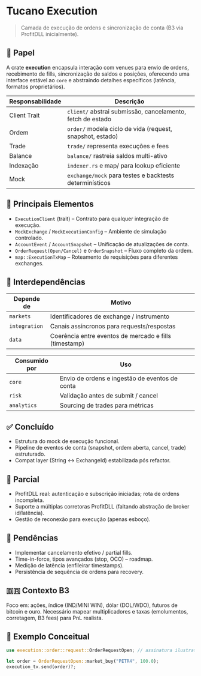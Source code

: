# Tucano Execution

> Camada de execução de ordens e sincronização de conta (B3 via ProfitDLL inicialmente).

## 🎯 Papel
A crate **execution** encapsula interação com venues para envio de ordens, recebimento de fills, sincronização de saldos e posições, oferecendo uma interface estável ao `core` e abstraindo detalhes específicos (latência, formatos proprietários).

| Responsabilidade | Descrição |
|------------------|-----------|
| Client Trait | `client/` abstrai submissão, cancelamento, fetch de estado |
| Ordem | `order/` modela ciclo de vida (request, snapshot, estado) |
| Trade | `trade/` representa execuções e fees |
| Balance | `balance/` rastreia saldos multi-ativo |
| Indexação | `indexer.rs` e map/ para lookup eficiente |
| Mock | `exchange/mock` para testes e backtests determinísticos |

## 🔑 Principais Elementos
- `ExecutionClient` (trait) – Contrato para qualquer integração de execução.
- `MockExchange` / `MockExecutionConfig` – Ambiente de simulação controlado.
- `AccountEvent` / `AccountSnapshot` – Unificação de atualizações de conta.
- `OrderRequest(Open/Cancel)` e `OrderSnapshot` – Fluxo completo da ordem.
- `map::ExecutionTxMap` – Roteamento de requisições para diferentes exchanges.

## 🔗 Interdependências
| Depende de | Motivo |
|------------|-------|
| `markets` | Identificadores de exchange / instrumento |
| `integration` | Canais assíncronos para requests/respostas |
| `data` | Coerência entre eventos de mercado e fills (timestamp) |

| Consumido por | Uso |
|---------------|-----|
| `core` | Envio de ordens e ingestão de eventos de conta |
| `risk` | Validação antes de submit / cancel |
| `analytics` | Sourcing de trades para métricas |

## ✅ Concluído
- Estrutura do mock de execução funcional.
- Pipeline de eventos de conta (snapshot, ordem aberta, cancel, trade) estruturado.
- Compat layer (String ↔ ExchangeId) estabilizada pós refactor.

## 🧪 Parcial
- ProfitDLL real: autenticação e subscrição iniciadas; rota de ordens incompleta.
- Suporte a múltiplas corretoras ProfitDLL (faltando abstração de broker id/latência).
- Gestão de reconexão para execução (apenas esboço).

## 🚧 Pendências
- Implementar cancelamento efetivo / partial fills.
- Time-in-force, tipos avançados (stop, OCO) – roadmap.
- Medição de latência (enfileirar timestamps). 
- Persistência de sequência de ordens para recovery.

## 🇧🇷 Contexto B3
Foco em: ações, índice (IND/MINI WIN), dólar (DOL/WDO), futuros de bitcoin e ouro. Necessário mapear multiplicadores e taxas (emolumentos, corretagem, B3 fees) para PnL realista.

## 🏁 Exemplo Conceitual
```rust
use execution::order::request::OrderRequestOpen; // assinatura ilustrativa

let order = OrderRequestOpen::market_buy("PETR4", 100.0);
execution_tx.send(order)?;
```

